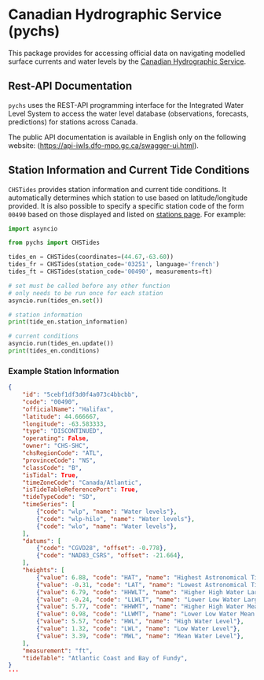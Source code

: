 # Canadian Hydrographic Service (pychs)

This package provides for accessing official data on navigating modelled surface currents and water levels by the [Canadian Hydrographic Service](https://tides.gc.ca/en/web-services-offered-canadian-hydrographic-service).

## Rest-API Documentation
`pychs` uses the REST-API programming interface for the Integrated Water Level System to  access the water level database (observations, forecasts, predictions) for stations across Canada.

The public API documentation is available in English only on the following website: (https://api-iwls.dfo-mpo.gc.ca/swagger-ui.html).

## Station Information and Current Tide Conditions

`CHSTides` provides station information and current tide conditions. It automatically determines which station to use based on latitude/longitude provided. It is also possible to specify a specific station code of the form `00490` based on those displayed and  listed on [stations page](https://tides.gc.ca/en/stations). For example:

```python
import asyncio

from pychs import CHSTides

tides_en = CHSTides(coordinates=(44.67,-63.60))
tides_fr = CHSTides(station_code='03251', language='french')
tides_ft = CHSTides(station_code='00490', measurements=ft)

# set must be called before any other function
# only needs to be run once for each station
asyncio.run(tides_en.set())

# station information
print(tide_en.station_information)

# current conditions
asyncio.run(tides_en.update())
print(tides_en.conditions)
```

### Example Station Information
```json
{
    "id": "5cebf1df3d0f4a073c4bbcbb",
    "code": "00490",
    "officialName": "Halifax",
    "latitude": 44.666667,
    "longitude": -63.583333,
    "type": "DISCONTINUED",
    "operating": False,
    "owner": "CHS-SHC",
    "chsRegionCode": "ATL",
    "provinceCode": "NS",
    "classCode": "B",
    "isTidal": True,
    "timeZoneCode": "Canada/Atlantic",
    "isTideTableReferencePort": True,
    "tideTypeCode": "SD",
    "timeSeries": [
        {"code": "wlp", "name": "Water levels"},
        {"code": "wlp-hilo", "name": "Water levels"},
        {"code": "wlo", "name": "Water levels"},
    ],
    "datums": [
        {"code": "CGVD28", "offset": -0.778},
        {"code": "NAD83_CSRS", "offset": -21.664},
    ],
    "heights": [
        {"value": 6.88, "code": "HAT", "name": "Highest Astronomical Tide"},
        {"value": -0.31, "code": "LAT", "name": "Lowest Astronomical Tide"},
        {"value": 6.79, "code": "HHWLT", "name": "Higher High Water Large Tide"},
        {"value": -0.24, "code": "LLWLT", "name": "Lower Low Water Large Tide"},
        {"value": 5.77, "code": "HHWMT", "name": "Higher High Water Mean Tide"},
        {"value": 0.98, "code": "LLWMT", "name": "Lower Low Water Mean Tide"},
        {"value": 5.57, "code": "HWL", "name": "High Water Level"},
        {"value": 1.32, "code": "LWL", "name": "Low Water Level"},
        {"value": 3.39, "code": "MWL", "name": "Mean Water Level"},
    ],
    "measurement": "ft",
    "tideTable": "Atlantic Coast and Bay of Fundy",
}
'''
